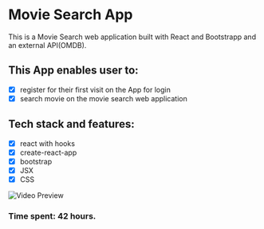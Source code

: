 # Movie Search App
This is a Movie Search web application built with React and Bootstrapp and an external API(OMDB). 

## This App enables user to:
- [x] register for their first visit on the App for login
- [x] search movie on the movie search web application

## Tech stack and features:
- [x] react with hooks
- [x] create-react-app
- [x] bootstrap
- [x] JSX
- [x] CSS

<img src='' title='Video Walkthrough' width='' alt='Video Preview' />


### Time spent: 42 hours.

